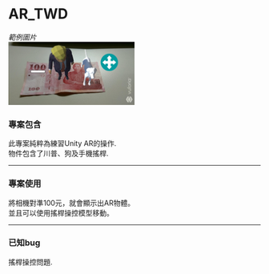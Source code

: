# AR_TWD
*範例圖片*<br>
<img src="https://raw.githubusercontent.com/kidneyweakx/img-host/image/image/AR.jpg" width="50%" />
### 專案包含
此專案純粹為練習Unity AR的操作.<br>
物件包含了川普、狗及手機搖桿.

----
### 專案使用
將相機對準100元，就會顯示出AR物體。<br>
並且可以使用搖桿操控模型移動。

---
### 已知bug
搖桿操控問題.
